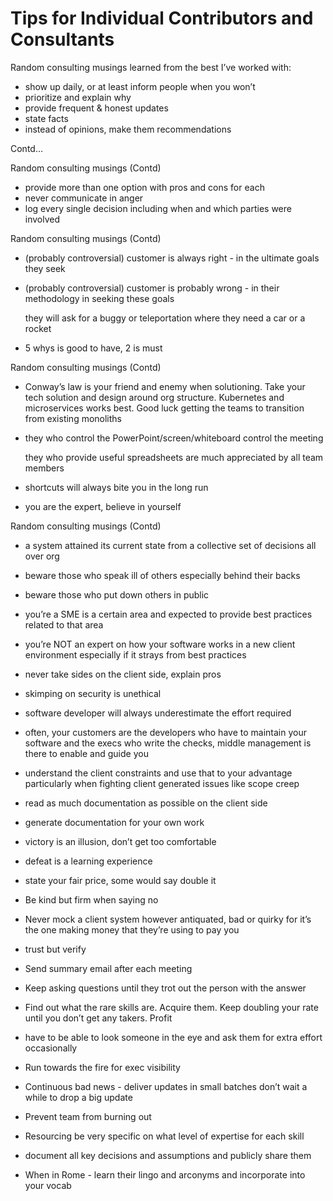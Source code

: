 # Tips for Individual Contributors and Consultants

Random consulting musings learned from the best I’ve worked with:
- show up daily, or at least inform people when you won’t
- prioritize and explain why
- provide frequent & honest updates
- state facts
- instead of opinions, make them recommendations


Contd…

Random consulting musings
(Contd)
- provide more than one option with pros and cons for each
- never communicate in anger
- log every single decision including when and which parties were involved

Random consulting musings
(Contd)

- (probably controversial) customer is always right - in the ultimate goals they seek
- (probably controversial) customer is probably wrong - in their methodology in seeking these goals

    they will ask for a buggy or teleportation where they need a car or a rocket

- 5 whys is good to have, 2 is must

Random consulting musings
(Contd)

- Conway’s law is your friend and enemy when solutioning. Take your tech solution and design around org structure. Kubernetes and microservices works best. Good luck getting the teams to transition from existing monoliths
- they who control the PowerPoint/screen/whiteboard control the meeting

    they who provide useful spreadsheets are much appreciated by all team members

- shortcuts will always bite you in the long run
- you are the expert, believe in yourself

Random consulting musings
(Contd)

- a system attained its current state from a collective set of decisions all over org
- beware those who speak ill of others especially behind their backs
- beware those who put down others in public

- you’re a SME is a certain area and expected to provide best practices related to that area
- you’re NOT an expert on how your software works in a new client environment especially if it strays from best practices
- never take sides on the client side, explain pros

- skimping on security is unethical
- software developer will always underestimate the effort required
- often, your customers are the developers who have to maintain your software and the execs who write the checks, middle management is there to enable and guide you

- understand the client constraints and use that to your advantage particularly when fighting client generated issues like scope creep
- read as much documentation as possible on the client side
- generate documentation for your own work

- victory is an illusion, don’t get too comfortable
- defeat is a learning experience

 -   state your fair price, some would say double it
 -   Be kind but firm when saying no
 -   Never mock a client system however antiquated, bad or quirky for it’s the one making money that they’re using to pay you


 -   trust but verify
 -   Send summary email after each meeting
 -   Keep asking questions until they trot out the person with the answer
 -   Find out what the rare skills are. Acquire them. Keep doubling your rate until you don’t get any takers. Profit


-    have to be able to look someone in the eye and ask them for extra effort occasionally
-    Run towards the fire for exec visibility
-    Continuous bad news - deliver updates in small batches don’t wait a while to drop a big update
-    Prevent team from burning out
-    Resourcing be very specific on what level of expertise for each skill
- document all key decisions and assumptions and publicly share them
- When in Rome - learn their lingo and arconyms and incorporate into your vocab
